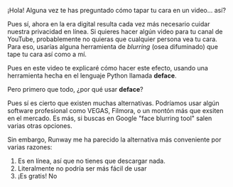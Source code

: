 ¡Hola! Alguna vez te has preguntado cómo tapar tu cara en un video... así?

Pues sí, ahora en la era digital resulta cada vez más necesario cuidar nuestra privacidad en línea. Si quieres hacer algún video para tu canal de YouTube, probablemente no quieras que cualquier persona vea tu cara. Para eso, usarías alguna herramienta de *blurring* (osea difuminado) que tape tu cara así como a mí.

Pues en este video te explicaré cómo hacer este efecto, usando una herramienta hecha en el lenguaje Python llamada **deface**.

Pero primero que todo, ¿por qué usar **deface**?

Pues sí es cierto que existen muchas alternativas. Podríamos usar algún software profesional como VEGAS, Filmora, o un montón más que exsiten en el mercado. Es más, si buscas en Google "face blurring tool" salen varias otras opciones.

Sin embargo, Runway me ha parecido la alternativa más conveniente por varias razones:

1. Es en línea, así que no tienes que descargar nada.
2. Literalmente no podría ser más fácil de usar
3. ¡Es gratis! No 